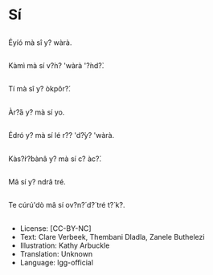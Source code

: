 # Sí

##
Éyíó mà sî y? wàrà.

##
Kàmì mà sí v?́n? 'wàrà '?̀nd?̀.

##
Tí mà sî y? òkpôr?́.

##
Àr?́á y? mà sí yo.

##
Édró y? mà sí lé r?? 'd?̀y?
'wàrà.

##
Kàs?̀r?̀bànâ y? mà sí c? àc?́.

##
Mâ sí y? ndrâ tré.

##
Te cúrú'dò mâ sí ov?n?́ d?́ tré
t?̀ k?.

##
* License: [CC-BY-NC]
* Text: Clare Verbeek, Thembani Dladla, Zanele Buthelezi
* Illustration: Kathy Arbuckle
* Translation: Unknown
* Language: lgg-official
